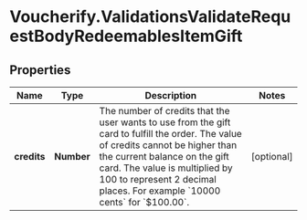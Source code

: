 # Voucherify.ValidationsValidateRequestBodyRedeemablesItemGift

## Properties

Name | Type | Description | Notes
------------ | ------------- | ------------- | -------------
**credits** | **Number** | The number of credits that the user wants to use from the gift card to fulfill the order. The value of credits cannot be higher than the current balance on the gift card. The value is multiplied by 100 to represent 2 decimal places. For example &#x60;10000 cents&#x60; for &#x60;$100.00&#x60;. | [optional] 


